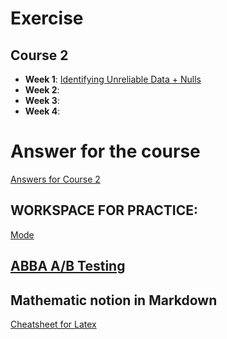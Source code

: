 # Exercise
## Course 2
* __Week 1__: [Identifying Unreliable Data + Nulls](https://d3c33hcgiwev3.cloudfront.net/g0F0KqG4EemRkw79YeZlmg_0fb57f25ebea451d80e6d84d3a86f678_Identifying-Unreliable-Data-_-Nulls.pdf?Expires=1704585600&Signature=Yh0V7uestdZQiGBfHRoJ3KJJwp6dlj-X23P8GqPlMqvuNCWf3EIjEPS4Ts0X~x9ge037TvbiEk1kEG-0rXd6HBYtP9-~TXv8yOuNKLoy3F4YiA7grSzn4EFPDxuDZx~I~0tG1tixF1T0nTcOKI54gQFos2KrC7ukQu5nG1yHnYc_&Key-Pair-Id=APKAJLTNE6QMUY6HBC5A)
* __Week 2__: []()
* __Week 3__: []()
* __Week 4__: []()
# Answer for the course
  [Answers for Course 2](https://www.youtube.com/watch?v=gEr6IgOTX3M&t=86s)


## WORKSPACE FOR PRACTICE: 
  [Mode](https://app.mode.com/batteriedata/spaces/d0d59e751795)
  
## [ABBA A/B Testing](https://thumbtack.github.io/abba/demo/abba.html#Baseline=216%2C2549&Variation+1=324%2C2371&abba%3AintervalConfidenceLevel=0.95&abba%3AuseMultipleTestCorrection=true) 

## Mathematic notion in Markdown
  [Cheatsheet for Latex](https://gist.github.com/LKS90/252ac41bd4a173be35b0)
